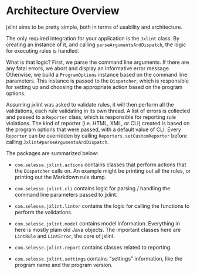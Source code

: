 # Architecture Overview

jxlint aims to be pretty simple, both in terms of usability and
architecture.

The only required integration for your application is the `Jxlint` class. By
creating an instance of it, and calling `parseArgumentsAndDispatch`, the logic
for executing rules is handled.

What is that logic? First, we parse the command line arguments. If there are
any fatal errors, we abort and display an informative error message.
Otherwise, we build a `ProgramOptions` instance based on the command line
parameters. This instance is passed to the `Dispatcher`, which is responsible
for setting up and choosing the appropriate action based on the program
options.

Assuming jxlint was asked to validate rules, it will then perform all the
validations, each rule validating in its own thread. A list of errors is
collected and passed to a `Reporter` class, which is responsible for reporting
rule violations. The kind of reporter (i.e. HTML, XML, or CLI) created is
based on the program options that were passed, with a default value of CLI.
Every `Reporter` can be overridden by calling `Reporters.setCustomReporter`
before calling `Jxlint#parseArgumentsAndDispatch`.

The packages are summarized below:

* `com.selesse.jxlint.actions` contains classes that perform actions that the
  `Dispatcher` calls on. An example might be printing out all the rules, or
  printing out the Markdown rule dump.

* `com.selesse.jxlint.cli` contains logic for parsing / handling the command
  line parameters passed to jxlint.

* `com.selesse.jxlint.linter` contains the logic for calling the functions to
   perform the validations.

* `com.selesse.jxlint.model` contains model information. Everything in here is
  mostly plain old Java objects. The important classes here are `LintRule` and
  `LintError`, the core of jxlint.

* `com.selesse.jxlint.report` contains classes related to reporting.

* `com.selesse.jxlint.settings` contains "settings" information, like the
  program name and the program version.

